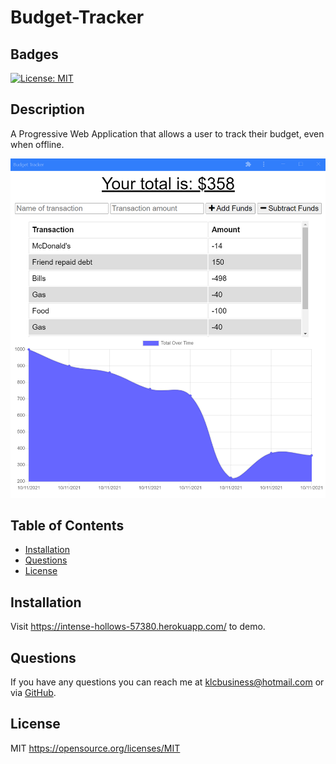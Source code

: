 # Budget-Tracker

## Badges
[![License: MIT](https://img.shields.io/badge/License-MIT-yellow.svg)](https://opensource.org/licenses/MIT)

## Description
A Progressive Web Application that allows a user to track their budget, even when offline.

![Budget Tracker Screenshot](./budget-tracker-screenshot.png)

## Table of Contents
  
- [Installation](#installation)
- [Questions](#questions)
- [License](#license)

## Installation
Visit https://intense-hollows-57380.herokuapp.com/ to demo.

## Questions
If you have any questions you can reach me at klcbusiness@hotmail.com or via [GitHub](https://github.com/kevinchewning).

## License
MIT
https://opensource.org/licenses/MIT